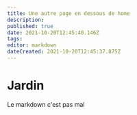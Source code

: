 ```yaml
---
title: Une autre page en dessous de home
description: 
published: true
date: 2021-10-20T12:45:40.146Z
tags: 
editor: markdown
dateCreated: 2021-10-20T12:45:37.875Z
---
```


# Jardin
Le markdown c'est pas mal

